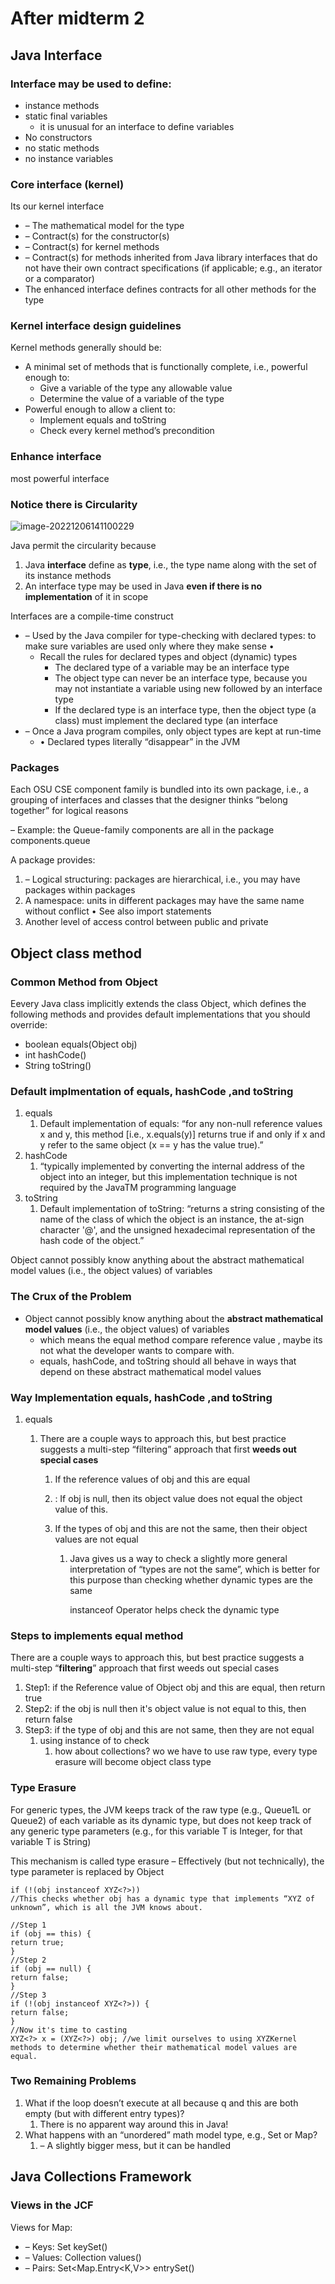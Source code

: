 # After midterm 2

## Java Interface

### Interface may be used to define:

- instance methods
- static final variables
  -  it is unusual for an interface to define variables
- No constructors
- no static methods
- no instance variables

### Core interface  (kernel)

Its our kernel interface

- – The mathematical model for the type
-  – Contract(s) for the constructor(s)
-  – Contract(s) for kernel methods
-  – Contract(s) for methods inherited from Java library interfaces that do not have their own contract specifications (if applicable; e.g., an iterator or a comparator)
- The enhanced interface defines contracts for all other methods for the type

### Kernel interface design guidelines

Kernel methods generally should be:

- A minimal set of methods that is functionally complete, i.e., powerful enough to:
  - Give a variable of the type any allowable value
  - Determine the value of a variable of the type
- Powerful enough to allow a client to:
  -  Implement equals and toString
  -  Check every kernel method’s precondition

### Enhance interface

most powerful interface

### Notice there is Circularity 

![image-20221206141100229](./Assists/imgs/image-20221206141100229.png)

Java permit the circularity because

1. Java **interface** define as **type**, i.e., the type name along with the set of its instance methods
2. An interface type may be used in Java **even if there is no implementation** of it in scope

Interfaces are a compile-time construct

- – Used by the Java compiler for type-checking with declared types: to make sure variables are used only where they make sense • 
  - Recall the rules for declared types and object (dynamic) types 
    - The declared type of a variable may be an interface type 
    - The object type can never be an interface type, because you may not instantiate a variable using new followed by an interface type
    - If the declared type is an interface type, then the object type (a class) must implement the declared type (an interface
- – Once a Java program compiles, only object types are kept at run-time 
  - • Declared types literally “disappear” in the JVM

### Packages

Each OSU CSE component family is bundled into its own package, i.e., a grouping of interfaces and classes that the designer thinks “belong together” for logical reasons

 – Example: the Queue-family components are all in the package components.queue

A package provides:

1. – Logical structuring: packages are hierarchical, i.e., you may have packages within packages
2. A namespace: units in different packages may have the same name without conflict • See also import statements
3. Another level of access control between public and private

## Object class method

### Common Method from **Object**

Eevery Java class implicitly extends the class Object, which defines the following methods and provides default implementations that you should override: 

- boolean equals(Object obj)
- int hashCode() 
- String toString()

### Default implmentation of equals, hashCode ,and toString

1. equals 
   1. Default implementation of equals: “for any non-null reference values x and y, this method [i.e., x.equals(y)] returns true if and only if x and y refer to the same object (x == y has the value true).”
2. hashCode
   1. “typically implemented by converting the internal address of the object into an integer, but this implementation technique is not required by the JavaTM programming language
3. toString
   1. Default implementation of toString: “returns a string consisting of the name of the class of which the object is an instance, the at-sign character '@', and the unsigned hexadecimal representation of the hash code of the object.”

Object cannot possibly know anything about the abstract mathematical model values (i.e., the object values) of variables

### The Crux of the Problem

- Object cannot possibly know anything about the **abstract mathematical model values** (i.e., the object values) of variables
  - which means the equal method compare reference value , maybe its not what the developer wants to compare with.
  - equals, hashCode, and toString should all behave in ways that depend on these abstract mathematical model values

### Way Implementation equals, hashCode ,and toString

1. equals

   1. There are a couple ways to approach this, but best practice suggests a multi-step “filtering” approach that first **weeds out special cases**

      1. If the reference values of obj and this are equal 

      2. : If obj is null, then its object value does not equal the object value of this.

      3. If the types of obj and this are not the same, then their object values are not equal

         1. Java gives us a way to check a slightly more general interpretation of “types are not the same”, which is better for this purpose than checking whether dynamic types are the same

            instanceof Operator helps check the dynamic type

### Steps to implements equal method 

There are a couple ways to approach this, but best practice suggests a multi-step “**filtering**” approach that first weeds out special cases

1. Step1: if the Reference value of Object obj and this are equal, then return true
2. Step2: if the obj is null then it's object value is not equal to this, then return false
3. Step3: if the type of obj and this are not same, then they are not equal
   1. using instance of to check
      1. how about collections? wo we have to use raw type, every type erasure will become object class type

### Type Erasure

For generic types, the JVM keeps track of the raw type (e.g., Queue1L or Queue2) of each variable as its dynamic type, but does not keep track of any generic type parameters (e.g., for this variable T is Integer, for that variable T is String)

This mechanism is called type erasure – Effectively (but not technically), the type parameter is replaced by Object

```
if (!(obj instanceof XYZ<?>))
//This checks whether obj has a dynamic type that implements “XYZ of unknown”, which is all the JVM knows about.
```

```
//Step 1
if (obj == this) {
return true;
}
//Step 2
if (obj == null) {
return false;
}
//Step 3
if (!(obj instanceof XYZ<?>)) {
return false;
}
//Now it's time to casting
XYZ<?> x = (XYZ<?>) obj; //we limit ourselves to using XYZKernel methods to determine whether their mathematical model values are equal.
```

### Two Remaining Problems

1. What if the loop doesn’t execute at all because q and this are both empty (but with different entry types)?
   1. There is no apparent way around this in Java!
2. What happens with an “unordered” math model type, e.g., Set or Map?
   1. – A slightly bigger mess, but it can be handled

##  Java Collections Framework

### Views in the JCF

Views for Map: 

- – Keys: Set<T> keySet()
-  – Values: Collection <T> values() 
- – Pairs: Set<Map.Entry<K,V>> entrySet()



